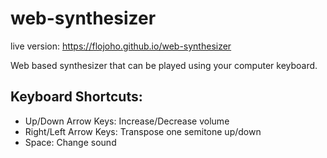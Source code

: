# web-synthesizer

live version: https://flojoho.github.io/web-synthesizer

Web based synthesizer that can be played using your computer keyboard.

## Keyboard Shortcuts:

* Up/Down Arrow Keys: Increase/Decrease volume
* Right/Left Arrow Keys: Transpose one semitone up/down
* Space: Change sound